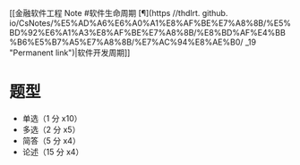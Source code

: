 [[金融软件工程 Note #软件生命周期 [¶](https //thdlrt. github. io/CsNotes/%E5%AD%A6%E6%A0%A1%E8%AF%BE%E7%A8%8B/%E5%BD%92%E6%A1%A3%E8%AF%BE%E7%A8%8B/%E8%BD%AF%E4%BB%B6%E5%B7%A5%E7%A8%8B/%E7%AC%94%E8%AE%B0/ _19 "Permanent link")|软件开发周期]]

# 题型
- 单选（1 分 x10）
- 多选（2 分 x5）
- 简答（5 分 x4）
- 论述（15 分 x4）